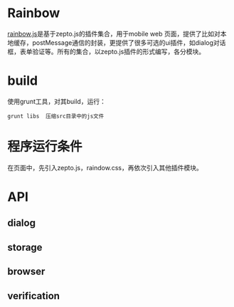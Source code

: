 # Rainbow #

<a href="https://github.com/xiangwenwe/rainbow">rainbow.js</a>是基于zepto.js的插件集合，用于mobile web 页面，提供了比如对本地缓存，postMessage通信的封装，更提供了很多可选的ui插件，如dialog对话框，表单验证等。所有的集合，以zepto.js插件的形式编写，各分模块。

# build #

使用grunt工具，对其build，运行：

	grunt libs  压缩src目录中的js文件

# 程序运行条件 #

在页面中，先引入zepto.js，raindow.css，再依次引入其他插件模块。

# API #

## dialog ##

## storage ##

## browser ##

## verification ##
